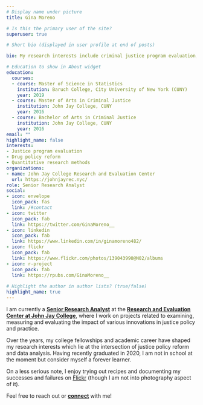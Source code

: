 ```yaml
---
# Display name under picture
title: Gina Moreno

# Is this the primary user of the site?
superuser: true

# Short bio (displayed in user profile at end of posts)

bio: My research interests include criminal justice program evaluation, drug policy reform, and quantitative research methods

# Education to show in About widget
education:
  courses:
  - course: Master of Science in Statistics
    institution: Baruch College, City University of New York (CUNY) 
    year: 2019
  - course: Master of Arts in Criminal Justice
    institution: John Jay College, CUNY
    year: 2016
  - course: Bachelor of Arts in Criminal Justice
    institution: John Jay College, CUNY
    year: 2016
email: ""
highlight_name: false
interests:
- Justice program evaluation
- Drug policy reform 
- Quantitative research methods
organizations:
- name: John Jay College Research and Evaluation Center
  url: https://johnjayrec.nyc/
role: Senior Research Analyst
social:
- icon: envelope
  icon_pack: fas
  link: /#contact
- icon: twitter
  icon_pack: fab
  link: https://twitter.com/GinaMoreno__
- icon: linkedin
  icon_pack: fab
  link: https://www.linkedin.com/in/ginamoreno482/
- icon: flickr
  icon_pack: fab
  link: https://www.flickr.com/photos/139043990@N02/albums
- icon: r-project
  icon_pack: fab
  link: https://rpubs.com/GinaMoreno__
  
# Highlight the author in author lists? (true/false)
highlight_name: true  
---
```


I am currently a [**Senior Research Analyst**](https://johnjayrec.nyc/people/) at the [**Research and Evaluation Center at John Jay College**](https://johnjayrec.nyc/), where I work on projects related to examining, measuring and evaluating the impact of various innovations in justice policy and practice. 

Over the years, my college fellowships and academic career have shaped my research interests which lie at the intersection of justice policy reform and data analysis. Having recently graduated in 2020, I am not in school at the moment but consider myself a forever learner.

On a less serious note, I enjoy trying out recipes and documenting my successes and failures on [Flickr](https://www.flickr.com/photos/139043990@N02/albums) (though I am not into photography aspect of it). 

Feel free to reach out or [**connect**](/#contact) with me! 
